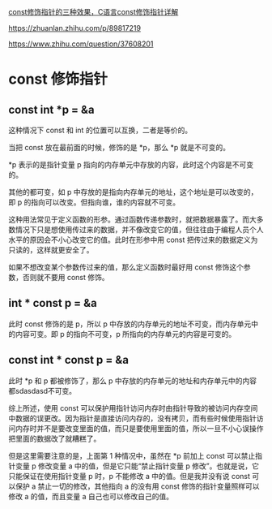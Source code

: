 [const修饰指针的三种效果，C语言const修饰指针详解](http://c.biancheng.net/view/218.html)

https://zhuanlan.zhihu.com/p/89817219

https://www.zhihu.com/question/37608201

# const 修饰指针

## const int *p  = &a

这种情况下 const 和 int 的位置可以互换，二者是等价的。

当把 const 放在最前面的时候，修饰的是 *p，那么 *p 就是不可变的。

*p 表示的是指针变量 p 指向的内存单元中存放的内容，此时这个内容是不可变的。

其他的都可变，如 p 中存放的是指向内存单元的地址，这个地址是可以改变的，即 p 的指向可以改变。但指向谁，谁的内容就不可变。

这种用法常见于定义函数的形参。通过函数传递参数时，就把数据暴露了。而大多数情况下只是想使用传过来的数据，并不像改变它的值，但往往由于编程人员个人水平的原因会不小心改变它的值。此时在形参中用 const 把传过来的数据定义为只读的，这样就更安全了。

如果不想改变某个参数传过来的值，那么定义函数时最好用 const 修饰这个参数，否则就不要用 const 修饰。

## int * const p = &a

此时 const 修饰的是 p，所以 p 中存放的内存单元的地址不可变，而内存单元中的内容可变。即 p 的指向不可变，p 所指向的内存单元的内容是可变的。

## const int * const p = &a

此时 *p 和 p 都被修饰了，那么 p 中存放的内存单元的地址和内存单元中的内容都sdasdasd不可变。

综上所述，使用 const 可以保护用指针访问内存时由指针导致的被访问内存空间中数据的误更改。因为指针是直接访问内存的，没有拷贝，而有些时候使用指针访问内存时并不是要改变里面的值，而只是要使用里面的值，所以一旦不小心误操作把里面的数据改了就糟糕了。  

但是这里需要注意的是，上面第 1 种情况中，虽然在 *p 前加上 const 可以禁止指针变量 p 修改变量 a 中的值，但是它只能“禁止指针变量 p 修改”。也就是说，它只能保证在使用指针变量 p 时，p 不能修改 a 中的值。但是我并没有说 const 可以保护 a 禁止一切的修改，其他指向 a 的没有用 const 修饰的指针变量照样可以修改 a 的值，而且变量 a 自己也可以修改自己的值。
